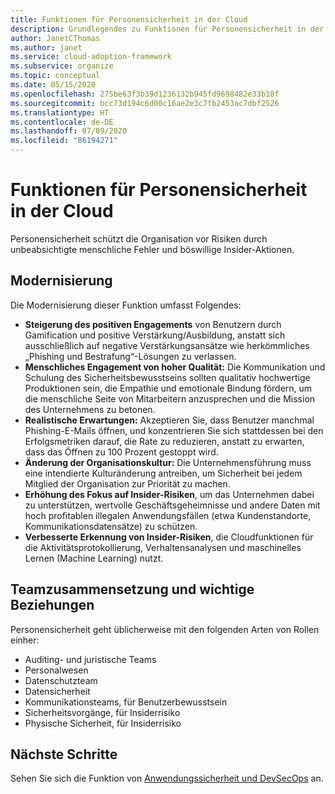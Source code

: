 ```yaml
---
title: Funktionen für Personensicherheit in der Cloud
description: Grundlegendes zu Funktionen für Personensicherheit in der Cloud.
author: JanetCThomas
ms.author: janet
ms.service: cloud-adoption-framework
ms.subservice: organize
ms.topic: conceptual
ms.date: 05/15/2020
ms.openlocfilehash: 275be63f3b39d1236132b945fd9698482e33b18f
ms.sourcegitcommit: bcc73d194c6d00c16ae2e3c7fb2453ac7dbf2526
ms.translationtype: HT
ms.contentlocale: de-DE
ms.lasthandoff: 07/09/2020
ms.locfileid: "86194271"
---
```

# <a name="people-security-functions-in-the-cloud"></a>Funktionen für Personensicherheit in der Cloud

Personensicherheit schützt die Organisation vor Risiken durch unbeabsichtigte menschliche Fehler und böswillige Insider-Aktionen.

## <a name="modernization"></a>Modernisierung

Die Modernisierung dieser Funktion umfasst Folgendes:

- **Steigerung des positiven Engagements** von Benutzern durch Gamification und positive Verstärkung/Ausbildung, anstatt sich ausschließlich auf negative Verstärkungsansätze wie herkömmliches „Phishing und Bestrafung“-Lösungen zu verlassen.
- **Menschliches Engagement von hoher Qualität:** Die Kommunikation und Schulung des Sicherheitsbewusstseins sollten qualitativ hochwertige Produktionen sein, die Empathie und emotionale Bindung fördern, um die menschliche Seite von Mitarbeitern anzusprechen und die Mission des Unternehmens zu betonen.
- **Realistische Erwartungen:** Akzeptieren Sie, dass Benutzer manchmal Phishing-E-Mails öffnen, und konzentrieren Sie sich stattdessen bei den Erfolgsmetriken darauf, die Rate zu reduzieren, anstatt zu erwarten, dass das Öffnen zu 100 Prozent gestoppt wird.
- **Änderung der Organisationskultur:** Die Unternehmensführung muss eine intendierte Kulturänderung antreiben, um Sicherheit bei jedem Mitglied der Organisation zur Priorität zu machen.
- **Erhöhung des Fokus auf Insider-Risiken**, um das Unternehmen dabei zu unterstützen, wertvolle Geschäftsgeheimnisse und andere Daten mit hoch profitablen illegalen Anwendungsfällen (etwa Kundenstandorte, Kommunikationsdatensätze) zu schützen.
- **Verbesserte Erkennung von Insider-Risiken**, die Cloudfunktionen für die Aktivitätsprotokollierung, Verhaltensanalysen und maschinelles Lernen (Machine Learning) nutzt.

## <a name="team-composition-and-key-relationships"></a>Teamzusammensetzung und wichtige Beziehungen

Personensicherheit geht üblicherweise mit den folgenden Arten von Rollen einher:

- Auditing- und juristische Teams
- Personalwesen
- Datenschutzteam
- Datensicherheit
- Kommunikationsteams, für Benutzerbewusstsein
- Sicherheitsvorgänge, für Insiderrisiko
- Physische Sicherheit, für Insiderrisiko

## <a name="next-steps"></a>Nächste Schritte

Sehen Sie sich die Funktion von [Anwendungssicherheit und DevSecOps](./cloud-security-application-security-devsecops.md) an.
